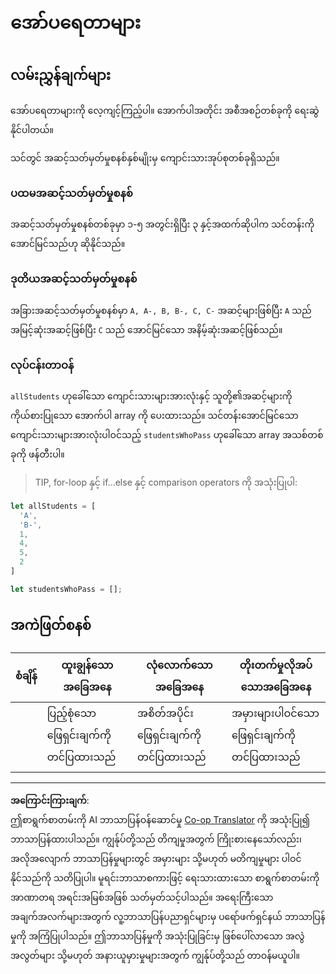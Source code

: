 <!--
CO_OP_TRANSLATOR_METADATA:
{
  "original_hash": "bf62b82567e6f9bdf4abda9ae0ccb64a",
  "translation_date": "2025-08-27T22:30:36+00:00",
  "source_file": "2-js-basics/3-making-decisions/assignment.md",
  "language_code": "my"
}
-->
# အော်ပရေတာများ

## လမ်းညွှန်ချက်များ

အော်ပရေတာများကို လေ့ကျင့်ကြည့်ပါ။ အောက်ပါအတိုင်း အစီအစဉ်တစ်ခုကို ရေးဆွဲနိုင်ပါတယ်။

သင်တွင် အဆင့်သတ်မှတ်မှုစနစ်နှစ်မျိုးမှ ကျောင်းသားအုပ်စုတစ်ခုရှိသည်။

### ပထမအဆင့်သတ်မှတ်မှုစနစ်

အဆင့်သတ်မှတ်မှုစနစ်တစ်ခုမှာ ၁-၅ အတွင်းရှိပြီး ၃ နှင့်အထက်ဆိုပါက သင်တန်းကို အောင်မြင်သည်ဟု ဆိုနိုင်သည်။

### ဒုတိယအဆင့်သတ်မှတ်မှုစနစ်

အခြားအဆင့်သတ်မှတ်မှုစနစ်မှာ `A, A-, B, B-, C, C-` အဆင့်များဖြစ်ပြီး `A` သည် အမြင့်ဆုံးအဆင့်ဖြစ်ပြီး `C` သည် အောင်မြင်သော အနိမ့်ဆုံးအဆင့်ဖြစ်သည်။

### လုပ်ငန်းတာဝန်

`allStudents` ဟုခေါ်သော ကျောင်းသားများအားလုံးနှင့် သူတို့၏အဆင့်များကို ကိုယ်စားပြုသော အောက်ပါ array ကို ပေးထားသည်။ သင်တန်းအောင်မြင်သော ကျောင်းသားများအားလုံးပါဝင်သည့် `studentsWhoPass` ဟုခေါ်သော array အသစ်တစ်ခုကို ဖန်တီးပါ။

> TIP, for-loop နှင့် if...else နှင့် comparison operators ကို အသုံးပြုပါ:

```javascript
let allStudents = [
  'A',
  'B-',
  1,
  4,
  5,
  2
]

let studentsWhoPass = [];
```

## အကဲဖြတ်စနစ်

| စံချိန် | ထူးချွန်သောအခြေအနေ         | လုံလောက်သောအခြေအနေ         | တိုးတက်မှုလိုအပ်သောအခြေအနေ   |
| ------- | ----------------------------- | ----------------------------- | ------------------------------- |
|         | ပြည့်စုံသောဖြေရှင်းချက်ကို တင်ပြထားသည် | အစိတ်အပိုင်းဖြေရှင်းချက်ကို တင်ပြထားသည် | အမှားများပါဝင်သော ဖြေရှင်းချက်ကို တင်ပြထားသည် |

---

**အကြောင်းကြားချက်**:  
ဤစာရွက်စာတမ်းကို AI ဘာသာပြန်ဝန်ဆောင်မှု [Co-op Translator](https://github.com/Azure/co-op-translator) ကို အသုံးပြု၍ ဘာသာပြန်ထားပါသည်။ ကျွန်ုပ်တို့သည် တိကျမှုအတွက် ကြိုးစားနေသော်လည်း၊ အလိုအလျောက် ဘာသာပြန်မှုများတွင် အမှားများ သို့မဟုတ် မတိကျမှုများ ပါဝင်နိုင်သည်ကို သတိပြုပါ။ မူရင်းဘာသာစကားဖြင့် ရေးသားထားသော စာရွက်စာတမ်းကို အာဏာတရ အရင်းအမြစ်အဖြစ် သတ်မှတ်သင့်ပါသည်။ အရေးကြီးသော အချက်အလက်များအတွက် လူ့ဘာသာပြန်ပညာရှင်များမှ ပရော်ဖက်ရှင်နယ် ဘာသာပြန်မှုကို အကြံပြုပါသည်။ ဤဘာသာပြန်မှုကို အသုံးပြုခြင်းမှ ဖြစ်ပေါ်လာသော အလွဲအလွတ်များ သို့မဟုတ် အနားယူမှားမှုများအတွက် ကျွန်ုပ်တို့သည် တာဝန်မယူပါ။